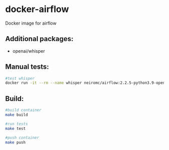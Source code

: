 # docker-airflow
Docker image for airflow

## Additional packages:
- openai/whisper


## Manual tests:
```bash
#test whisper
docker run -it --rm --name whisper neiromc/airflow:2.2.5-python3.9-openai.whisper python -c "import whisper; print (whisper.__version__)"
```

## Build:
```bash
#build container
make build

#run tests
make test

#push container
make push
```
